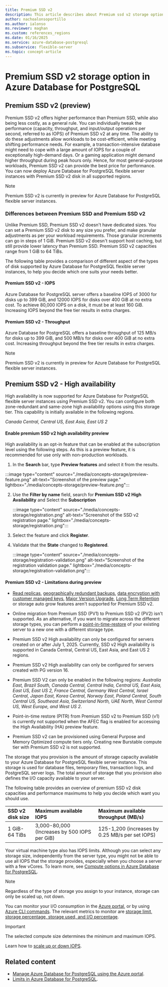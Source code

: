 ```yaml
---
title: Premium SSD v2
description: This article describes about Premium ssd v2 storage option for an Azure Database for PostgreSQL flexible server instance.
author: nachoalonsoportillo
ms.author: ialonso
ms.reviewer: maghan
ms.custom: references_regions
ms.date: 01/16/2025
ms.service: azure-database-postgresql
ms.subservice: flexible-server
ms.topic: concept-article
---
```


# Premium SSD v2 storage option in Azure Database for PostgreSQL 

## Premium SSD v2 (preview)

Premium SSD v2 offers higher performance than Premium SSD, while also being less costly, as a general rule. You can individually tweak the performance (capacity, throughput, and input/output operations per second, referred to as IOPS) of Premium SSD v2 at any time. The ability to do these adjustments allow workloads to be cost-efficient, while meeting shifting performance needs. For example, a transaction-intensive database might need to cope with a large amount of IOPS for a couple of exceptionally high-demand days. Or a gaming application might demand higher throughput during peak hours only. Hence, for most general-purpose workloads, Premium SSD v2 can provide the best price for performance. You can now deploy Azure Database for PostgreSQL flexible server instances with Premium SSD v2 disk in all supported regions.

> [!NOTE]  
> Premium SSD v2 is currently in preview for Azure Database for PostgreSQL flexible server instances.

### Differences between Premium SSD and Premium SSD v2

Unlike Premium SSD, Premium SSD v2 doesn't have dedicated sizes. You can set a Premium SSD v2 disk to any size you prefer, and make granular adjustments as per your workload requirements. Those granular increments can go in steps of 1 GiB. Premium SSD v2 doesn't support host caching, but still provide lower latency than Premium SSD. Premium SSD v2 capacities range from 1 GiB to 64 TiBs.

The following table provides a comparison of different aspect of the types of disk supported by Azure Database for PostgreSQL flexible server instances, to help you decide which one suits your needs better.

#### Premium SSD v2 - IOPS

Azure Database for PostgreSQL server offers a baseline IOPS of 3000 for disks up to 399 GiB, and 12000 IOPS for disks over 400 GiB at no extra cost. To achieve 80,000 IOPS on a disk, it must be at least 160 GiB. Increasing IOPS beyond the free tier results in extra charges.

#### Premium SSD v2 - Throughput

Azure Database for PostgreSQL offers a baseline throughput of 125 MB/s for disks up to 399 GiB, and 500 MB/s for disks over 400 GiB at no extra cost. Increasing throughput beyond the free tier results in extra charges.

> [!NOTE]  
> Premium SSD v2 is currently in preview for Azure Database for PostgreSQL flexible server instances.


## Premium SSD v2 - High availability

High availability is now supported for Azure Database for PostgreSQL flexible server instances using Premium SSD v2. You can configure both zone-redundant and same-zone high availability options using this storage tier. This capability is initially available in the following regions.

*Canada Central, Central US, East Asia,  East US 2*


#### Enable premium SSD v2 high availability preview

High availability is an opt-in feature that can be enabled at the subscription level using the following steps. As this is a preview feature, it is recommended for use only with non-production workloads.

1. In the **Search** bar, type **Preview features** and select it from the results.

 
 :::image type="content" source="./media/concepts-storage/preview-feature.png" alt-text="Screenshot of the preview page." lightbox="./media/concepts-storage/preview-feature.png":::

  
2. Use the **Filter by name** field, search for **Premium SSD v2 High Availability** and Select the **Subscription** 

 
   :::image type="content" source="./media/concepts-storage/registration.png" alt-text="Screenshot of the SSD v2 registration page." lightbox="./media/concepts-storage/registration.png":::

4.  Select the feature and click **Register**.

 
5. Validate that the **State** changed to **Registered**.


   :::image type="content" source="./media/concepts-storage/registration-validation.png" alt-text="Screenshot of the  registration validation page." lightbox="./media/concepts-storage/registration-validation.png":::



#### Premium SSD v2 - Limitations during preview

- [Read replicas](concepts-read-replicas.md), [geographically redundant backups](concepts-geo-disaster-recovery.md), [data encryption with customer managed keys](concepts-data-encryption.md), [Major Version Upgrade](concepts-major-version-upgrade.md), [Long Term Retention](concepts-backup-restore.md) or storage auto grow  features aren't supported for Premium SSD v2.

- Online migration from Premium SSD (PV1) to Premium SSD v2 (PV2) isn't supported. As an alternative, if you want to migrate across the different storage types, you can perform a [point-in-time-restore](concepts-backup-restore.md#point-in-time-recovery) of your existing server to a new one with a different storage type.

- Premium SSD v2 High availability can only be configured for servers created on or after July 1, 2025. Currently, SSD v2 High availability is supported in Canada Central, Central US,  East Asia, and East US 2 regions.
  
-  Premium SSD v2 High availability can only be configured for servers created with PG version 16.
  
- Premium SSD V2 can only be enabled in the following regions:
   *Australia East, Brazil South, Canada Central, Central India, Central US, East Asia, East US, East US 2, France Central, Germany West Central, Israel Central, Japan East, Korea Central, Norway East, Poland Central, South Central US, Southeast Asia, Switzerland North, UAE North, West Central US, West Europe, and West US 2*.  

- Point-in-time restore (PITR) from Premium SSD v2 to Premium SSD (v1) is currently not supported when the AFEC flag is enabled for accessing the High Availability (HA) preview feature.
  
- Premium SSD v2 can be provisioned using General Purpose and Memory Optimized compute tiers only. Creating new Burstable compute tier with Premium SSD v2 is not supported.
  
The storage that you provision is the amount of storage capacity available to your Azure Database for PostgreSQL flexible server instance. This storage is used for database files, temporary files, transaction logs, and PostgreSQL server logs. The total amount of storage that you provision also defines the I/O capacity available to your server.

The following table provides an overview of premium SSD v2 disk capacities and performance maximums to help you decide which want you should use.

| SSD v2 disk size | Maximum available IOPS | Maximum available throughput (MB/s) |
| :--- | :--- | :--- |
| 1 GiB-64 TiBs | 3,000-80,000 (Increases by 500 IOPS per GiB) | 125-1,200 (increases by 0.25 MB/s per set IOPS) |

Your virtual machine type also has IOPS limits. Although you can select any storage size, independently from the server type, you might not be able to use all IOPS that the storage provides, especially when you choose a server with a few vCores.
To learn more, see [Compute options in Azure Database for PostgreSQL](concepts-compute.md).

> [!NOTE]  
> Regardless of the type of storage you assign to your instance, storage can only be scaled up, not down.

You can monitor your I/O consumption in the [Azure portal](https://portal.azure.com/), or by using [Azure CLI commands](/cli/azure/monitor/metrics). The relevant metrics to monitor are [storage limit, storage percentage, storage used, and I/O percentage](concepts-monitoring.md).



> [!IMPORTANT]  
> The selected compute size determines the minimum and maximum IOPS.

Learn how to [scale up or down IOPS](how-to-scale-compute-storage-portal.md).


## Related content

- [Manage Azure Database for PostgreSQL using the Azure portal](how-to-manage-server-portal.md).
- [Limits in Azure Database for PostgreSQL](concepts-limits.md).
